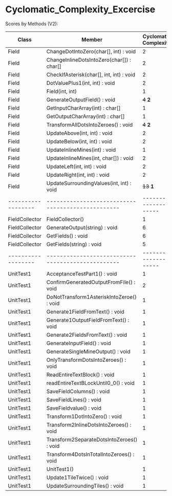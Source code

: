 # Cyclomatic_Complexity_Excercise

Scores by Methods (V2):

| Class				 | Member											 | Cyclomatic Complexity |
| ------------------ | ------------------------------------------------- | --------------------- |
| Field				| ChangeDotIntoZero(char[], int) : void				 | 2					 |
| Field				| ChangeInlineDotsIntoZero(char[]) : char[]			 | 2					 |
| Field				| CheckIfAsterisk(char[], int, int) : void			 | 2					 |
| Field				| DotValuePlus1(int, int) : void					 | 2					 |
| Field				| Field(int, int)									 | 1					 |
| Field				| GenerateOutputField() : void						 | ~~4~~ **2**			 |
| Field				| GetInputCharArray(int) : char[]					 | 1					 |
| Field				| GetOutputCharArray(int) : char[]					 | 1					 |
| Field				| TransformAllDotsIntoZeroes() : void				 | ~~4~~ **2**			 |
| Field				| UpdateAbove(int, int) : void						 | 2					 |
| Field				| UpdateBelow(int, int) : void						 | 2					 |
| Field				| UpdateInlineMines(int) : void						 | 1					 |
| Field				| UpdateInlineMines(int, char[]) : void				 | 2					 |
| Field				| UpdateLeft(int, int) : void						 | 2					 |
| Field				| UpdateRight(int, int) : void						 | 2					 |
| Field				| UpdateSurroundingValues(int, int) : void			 | ~~13~~ **1**			 |
| ------------------ | ------------------------------------------------- | --------------------- |
| FieldCollector	 | 	FieldCollector()								 | 1 					 |
| FieldCollector	 | 	GenerateOutput(string) : void					 | 6 					 |
| FieldCollector	 | 	GetFields() : void								 | 6 					 |
| FieldCollector	 | 	GetFields(string) : void						 | 5 					 |
| ------------------ | ------------------------------------------------- | --------------------- |
| UnitTest1			 | AcceptanceTestPart1() : void						 | 1 					 |
| UnitTest1			 | ConfirmGeneratedOutputFromFile() : void			 | 2 					 |
| UnitTest1			 | DoNotTransform1AsteriskIntoZeroe() : void		 | 1 					 |
| UnitTest1			 | Generate1FieldFromText() : void					 | 1 					 |
| UnitTest1			 | Generate1OutputFieldFromText() : void			 | 1 					 |
| UnitTest1			 | Generate2FieldsFromText() : void					 | 1 					 |
| UnitTest1			 | GenerateInputField() : void						 | 1 					 |
| UnitTest1			 | GenerateSingleMineOutput() : void				 | 1 					 |
| UnitTest1			 | OnlyTransformDotsIntoZeroes() : void				 | 1 					 |
| UnitTest1			 | ReadEntireTextBlock() : void						 | 1 					 |
| UnitTest1			 | readEntireTextBLockUntil0_0() : void				 | 1 					 |
| UnitTest1			 | SaveFieldColumns() : void						 | 1 					 |
| UnitTest1			 | SaveFieldLines() : void							 | 1 					 |
| UnitTest1			 | SaveFieldvalue() : void							 | 1 					 |
| UnitTest1			 | Transform1DotIntoZero() : void					 | 1 					 |
| UnitTest1			 | Transform2InlineDotsIntoZeroes() : void			 | 1 					 |
| UnitTest1			 | Transform2SeparateDotsIntoZeroes() : void		 | 1 					 |
| UnitTest1			 | Transform4DotsInTotalIntoZeroes() : void			 | 1 					 |
| UnitTest1			 | UnitTest1()										 | 1 					 |
| UnitTest1			 | Update1TileTwice() : void						 | 1 					 |
| UnitTest1			 | UpdateSurroundingTiles() : void					 | 1 					 |
